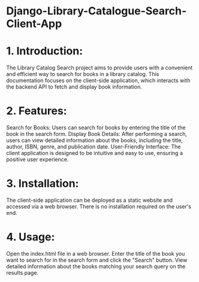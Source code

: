 # Django-Library-Catalogue-Search-Client-App

# 1. Introduction:

The Library Catalog Search project aims to provide users with a convenient and efficient way to search for books in a library catalog. This documentation focuses on the client-side application, which interacts with the backend API to fetch and display book information.

# 2. Features:

Search for Books: Users can search for books by entering the title of the book in the search form.
Display Book Details: After performing a search, users can view detailed information about the books, including the title, author, ISBN, genre, and publication date.
User-Friendly Interface: The client application is designed to be intuitive and easy to use, ensuring a positive user experience.

# 3. Installation:

The client-side application can be deployed as a static website and accessed via a web browser. There is no installation required on the user's end.

# 4. Usage:

Open the index.html file in a web browser.
Enter the title of the book you want to search for in the search form and click the "Search" button.
View detailed information about the books matching your search query on the results page.
